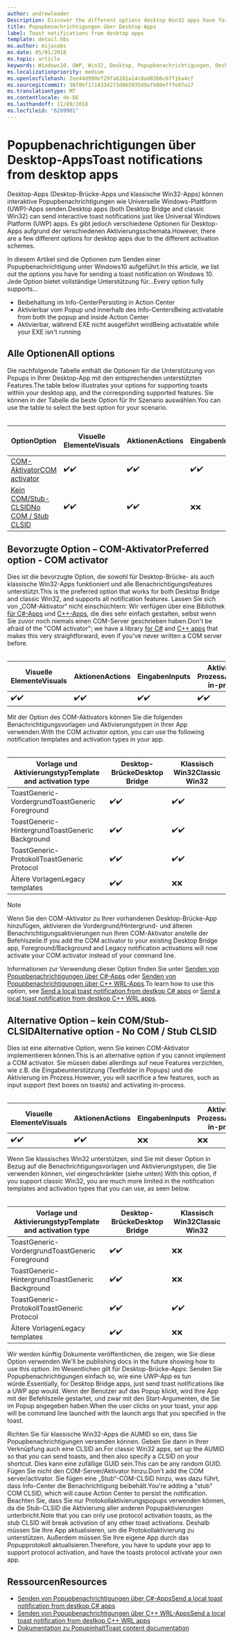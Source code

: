 ```yaml
---
author: andrewleader
Description: Discover the different options desktop Win32 apps have for sending toast notifications
title: Popupbenachrichtigungen über Desktop-Apps
label: Toast notifications from desktop apps
template: detail.hbs
ms.author: mijacobs
ms.date: 05/01/2018
ms.topic: article
keywords: Windows10, UWP, Win32, Desktop, Popupbenachrichtigungen, Desktop-Brücke, Optionen zum Senden von Popups, COM-Server, COM-Aktivator, COM, gefälschter COM, kein COM, ohne COM, Senden von Popupbenachrichtigungen
ms.localizationpriority: medium
ms.openlocfilehash: 2ee44d990ef29fa8281a14c8ad03b6c6ff16a4cf
ms.sourcegitcommit: 38f06f1714334273d865935d9afb80efffe97a17
ms.translationtype: MT
ms.contentlocale: de-DE
ms.lasthandoff: 11/09/2018
ms.locfileid: "6209901"
---
```

# <a name="toast-notifications-from-desktop-apps"></a><span data-ttu-id="44970-103">Popupbenachrichtigungen über Desktop-Apps</span><span class="sxs-lookup"><span data-stu-id="44970-103">Toast notifications from desktop apps</span></span>

<span data-ttu-id="44970-104">Desktop-Apps (Desktop-Brücke-Apps und klassische Win32-Apps) können interaktive Popupbenachrichtigungen wie Universelle Windows-Plattform (UWP)-Apps senden.</span><span class="sxs-lookup"><span data-stu-id="44970-104">Desktop apps (both Desktop Bridge and classic Win32) can send interactive toast notifications just like Universal Windows Platform (UWP) apps.</span></span> <span data-ttu-id="44970-105">Es gibt jedoch verschiedene Optionen für Desktop-Apps aufgrund der verschiedenen Aktivierungsschemata.</span><span class="sxs-lookup"><span data-stu-id="44970-105">However, there are a few different options for desktop apps due to the different activation schemes.</span></span>

<span data-ttu-id="44970-106">In diesem Artikel sind die Optionen zum Senden einer Popupbenachrichtigung unter Windows10 aufgeführt.</span><span class="sxs-lookup"><span data-stu-id="44970-106">In this article, we list out the options you have for sending a toast notification on Windows 10.</span></span> <span data-ttu-id="44970-107">Jede Option bietet vollständige Unterstützung für...</span><span class="sxs-lookup"><span data-stu-id="44970-107">Every option fully supports...</span></span>

* <span data-ttu-id="44970-108">Beibehaltung im Info-Center</span><span class="sxs-lookup"><span data-stu-id="44970-108">Persisting in Action Center</span></span>
* <span data-ttu-id="44970-109">Aktivierbar vom Popup und innerhalb des Info-Centers</span><span class="sxs-lookup"><span data-stu-id="44970-109">Being activatable from both the popup and inside Action Center</span></span>
* <span data-ttu-id="44970-110">Aktivierbar, während EXE nicht ausgeführt wird</span><span class="sxs-lookup"><span data-stu-id="44970-110">Being activatable while your EXE isn't running</span></span>

## <a name="all-options"></a><span data-ttu-id="44970-111">Alle Optionen</span><span class="sxs-lookup"><span data-stu-id="44970-111">All options</span></span>

<span data-ttu-id="44970-112">Die nachfolgende Tabelle enthält die Optionen für die Unterstützung von Popups in Ihrer Desktop-App mit den entsprechenden unterstützten Features.</span><span class="sxs-lookup"><span data-stu-id="44970-112">The table below illustrates your options for supporting toasts within your desktop app, and the corresponding supported features.</span></span> <span data-ttu-id="44970-113">Sie können in der Tabelle die beste Option für Ihr Szenario auswählen.</span><span class="sxs-lookup"><span data-stu-id="44970-113">You can use the table to select the best option for your scenario.</span></span><br/><br/>

| <span data-ttu-id="44970-114">Option</span><span class="sxs-lookup"><span data-stu-id="44970-114">Option</span></span> | <span data-ttu-id="44970-115">Visuelle Elemente</span><span class="sxs-lookup"><span data-stu-id="44970-115">Visuals</span></span> | <span data-ttu-id="44970-116">Aktionen</span><span class="sxs-lookup"><span data-stu-id="44970-116">Actions</span></span> | <span data-ttu-id="44970-117">Eingaben</span><span class="sxs-lookup"><span data-stu-id="44970-117">Inputs</span></span> | <span data-ttu-id="44970-118">Aktiviert im Prozess</span><span class="sxs-lookup"><span data-stu-id="44970-118">Activates in-process</span></span> |
| -- | -- | -- | -- | -- |
| [<span data-ttu-id="44970-119">COM-Aktivator</span><span class="sxs-lookup"><span data-stu-id="44970-119">COM activator</span></span>](#preferred-option---com-activator) | <span data-ttu-id="44970-120">✔️</span><span class="sxs-lookup"><span data-stu-id="44970-120">✔️</span></span> | <span data-ttu-id="44970-121">✔️</span><span class="sxs-lookup"><span data-stu-id="44970-121">✔️</span></span> | <span data-ttu-id="44970-122">✔️</span><span class="sxs-lookup"><span data-stu-id="44970-122">✔️</span></span> | <span data-ttu-id="44970-123">✔️</span><span class="sxs-lookup"><span data-stu-id="44970-123">✔️</span></span> |
| [<span data-ttu-id="44970-124">Kein COM/Stub-CLSID</span><span class="sxs-lookup"><span data-stu-id="44970-124">No COM / Stub CLSID</span></span>](#alternative-option---no-com--stub-clsid) | <span data-ttu-id="44970-125">✔️</span><span class="sxs-lookup"><span data-stu-id="44970-125">✔️</span></span> | <span data-ttu-id="44970-126">✔️</span><span class="sxs-lookup"><span data-stu-id="44970-126">✔️</span></span> | <span data-ttu-id="44970-127">❌</span><span class="sxs-lookup"><span data-stu-id="44970-127">❌</span></span> | <span data-ttu-id="44970-128">❌</span><span class="sxs-lookup"><span data-stu-id="44970-128">❌</span></span> |


## <a name="preferred-option---com-activator"></a><span data-ttu-id="44970-129">Bevorzugte Option – COM-Aktivator</span><span class="sxs-lookup"><span data-stu-id="44970-129">Preferred option - COM activator</span></span>

<span data-ttu-id="44970-130">Dies ist die bevorzugte Option, die sowohl für Desktop-Brücke- als auch klassische Win32-Apps funktioniert und alle Benachrichtigungsfeatures unterstützt.</span><span class="sxs-lookup"><span data-stu-id="44970-130">This is the preferred option that works for both Desktop Bridge and classic Win32, and supports all notification features.</span></span> <span data-ttu-id="44970-131">Lassen Sie sich von „COM-Aktivator“ nicht einschüchtern: Wir verfügen über eine Bibliothek [für C#-Apps](send-local-toast-desktop.md) und [C++-Apps](send-local-toast-desktop-cpp-wrl.md), die dies sehr einfach gestalten, selbst wenn Sie zuvor noch niemals einen COM-Server geschrieben haben.</span><span class="sxs-lookup"><span data-stu-id="44970-131">Don't be afraid of the "COM activator"; we have a library [for C#](send-local-toast-desktop.md) and [C++ apps](send-local-toast-desktop-cpp-wrl.md) that makes this very straightforward, even if you've never written a COM server before.</span></span><br/><br/>

| <span data-ttu-id="44970-132">Visuelle Elemente</span><span class="sxs-lookup"><span data-stu-id="44970-132">Visuals</span></span> | <span data-ttu-id="44970-133">Aktionen</span><span class="sxs-lookup"><span data-stu-id="44970-133">Actions</span></span> | <span data-ttu-id="44970-134">Eingaben</span><span class="sxs-lookup"><span data-stu-id="44970-134">Inputs</span></span> | <span data-ttu-id="44970-135">Aktiviert im Prozess</span><span class="sxs-lookup"><span data-stu-id="44970-135">Activates in-process</span></span> |
| -- | -- | -- | -- |
| <span data-ttu-id="44970-136">✔️</span><span class="sxs-lookup"><span data-stu-id="44970-136">✔️</span></span> | <span data-ttu-id="44970-137">✔️</span><span class="sxs-lookup"><span data-stu-id="44970-137">✔️</span></span> | <span data-ttu-id="44970-138">✔️</span><span class="sxs-lookup"><span data-stu-id="44970-138">✔️</span></span> | <span data-ttu-id="44970-139">✔️</span><span class="sxs-lookup"><span data-stu-id="44970-139">✔️</span></span> |

<span data-ttu-id="44970-140">Mit der Option des COM-Aktivators können Sie die folgenden Benachrichtigungsvorlagen und Aktivierungstypen in Ihrer App verwenden.</span><span class="sxs-lookup"><span data-stu-id="44970-140">With the COM activator option, you can use the following notification templates and activation types in your app.</span></span><br/><br/>

| <span data-ttu-id="44970-141">Vorlage und Aktivierungstyp</span><span class="sxs-lookup"><span data-stu-id="44970-141">Template and activation type</span></span> | <span data-ttu-id="44970-142">Desktop-Brücke</span><span class="sxs-lookup"><span data-stu-id="44970-142">Desktop Bridge</span></span> | <span data-ttu-id="44970-143">Klassisch Win32</span><span class="sxs-lookup"><span data-stu-id="44970-143">Classic Win32</span></span> |
| -- | -- | -- |
| <span data-ttu-id="44970-144">ToastGeneric-Vordergrund</span><span class="sxs-lookup"><span data-stu-id="44970-144">ToastGeneric Foreground</span></span> | <span data-ttu-id="44970-145">✔️</span><span class="sxs-lookup"><span data-stu-id="44970-145">✔️</span></span> | <span data-ttu-id="44970-146">✔️</span><span class="sxs-lookup"><span data-stu-id="44970-146">✔️</span></span> |
| <span data-ttu-id="44970-147">ToastGeneric-Hintergrund</span><span class="sxs-lookup"><span data-stu-id="44970-147">ToastGeneric Background</span></span> | <span data-ttu-id="44970-148">✔️</span><span class="sxs-lookup"><span data-stu-id="44970-148">✔️</span></span> | <span data-ttu-id="44970-149">✔️</span><span class="sxs-lookup"><span data-stu-id="44970-149">✔️</span></span> |
| <span data-ttu-id="44970-150">ToastGeneric-Protokoll</span><span class="sxs-lookup"><span data-stu-id="44970-150">ToastGeneric Protocol</span></span> | <span data-ttu-id="44970-151">✔️</span><span class="sxs-lookup"><span data-stu-id="44970-151">✔️</span></span> | <span data-ttu-id="44970-152">✔️</span><span class="sxs-lookup"><span data-stu-id="44970-152">✔️</span></span> |
| <span data-ttu-id="44970-153">Ältere Vorlagen</span><span class="sxs-lookup"><span data-stu-id="44970-153">Legacy templates</span></span> | <span data-ttu-id="44970-154">✔️</span><span class="sxs-lookup"><span data-stu-id="44970-154">✔️</span></span> | <span data-ttu-id="44970-155">❌</span><span class="sxs-lookup"><span data-stu-id="44970-155">❌</span></span> |

> [!NOTE]
> <span data-ttu-id="44970-156">Wenn Sie den COM-Aktivator zu Ihrer vorhandenen Desktop-Brücke-App hinzufügen, aktivieren die Vordergrund/Hintergrund- und älteren Benachrichtigungsaktivierungen nun Ihren COM-Aktivator anstelle der Befehlszeile.</span><span class="sxs-lookup"><span data-stu-id="44970-156">If you add the COM activator to your existing Desktop Bridge app, Foreground/Background and Legacy notification activations will now activate your COM activator instead of your command line.</span></span>

<span data-ttu-id="44970-157">Informationen zur Verwendung dieser Option finden Sie unter [Senden von Popupbenachrichtigungen über C#-Apps](send-local-toast-desktop.md) oder [Senden von Popupbenachrichtigungen über C++ WRL-Apps](send-local-toast-desktop-cpp-wrl.md).</span><span class="sxs-lookup"><span data-stu-id="44970-157">To learn how to use this option, see [Send a local toast notification from destkop C# apps](send-local-toast-desktop.md) or [Send a local toast notification from destkop C++ WRL apps](send-local-toast-desktop-cpp-wrl.md).</span></span>


## <a name="alternative-option---no-com--stub-clsid"></a><span data-ttu-id="44970-158">Alternative Option – kein COM/Stub-CLSID</span><span class="sxs-lookup"><span data-stu-id="44970-158">Alternative option - No COM / Stub CLSID</span></span>

<span data-ttu-id="44970-159">Dies ist eine alternative Option, wenn Sie keinen COM-Aktivator implementieren können.</span><span class="sxs-lookup"><span data-stu-id="44970-159">This is an alternative option if you cannot implement a COM activator.</span></span> <span data-ttu-id="44970-160">Sie müssen dabei allerdings auf neue Features verzichten, wie z.B. die Eingabeunterstützung (Textfelder in Popups) und die Aktivierung im Prozess.</span><span class="sxs-lookup"><span data-stu-id="44970-160">However, you will sacrifice a few features, such as input support (text boxes on toasts) and activating in-process.</span></span><br/><br/>

| <span data-ttu-id="44970-161">Visuelle Elemente</span><span class="sxs-lookup"><span data-stu-id="44970-161">Visuals</span></span> | <span data-ttu-id="44970-162">Aktionen</span><span class="sxs-lookup"><span data-stu-id="44970-162">Actions</span></span> | <span data-ttu-id="44970-163">Eingaben</span><span class="sxs-lookup"><span data-stu-id="44970-163">Inputs</span></span> | <span data-ttu-id="44970-164">Aktiviert im Prozess</span><span class="sxs-lookup"><span data-stu-id="44970-164">Activates in-process</span></span> |
| -- | -- | -- | -- |
| <span data-ttu-id="44970-165">✔️</span><span class="sxs-lookup"><span data-stu-id="44970-165">✔️</span></span> | <span data-ttu-id="44970-166">✔️</span><span class="sxs-lookup"><span data-stu-id="44970-166">✔️</span></span> | <span data-ttu-id="44970-167">❌</span><span class="sxs-lookup"><span data-stu-id="44970-167">❌</span></span> | <span data-ttu-id="44970-168">❌</span><span class="sxs-lookup"><span data-stu-id="44970-168">❌</span></span> |

<span data-ttu-id="44970-169">Wenn Sie klassisches Win32 unterstützen, sind Sie mit dieser Option in Bezug auf die Benachrichtigungsvorlagen und Aktivierungstypen, die Sie verwenden können, viel eingeschränkter (siehe unten).</span><span class="sxs-lookup"><span data-stu-id="44970-169">With this option, if you support classic Win32, you are much more limited in the notification templates and activation types that you can use, as seen below.</span></span><br/><br/>

| <span data-ttu-id="44970-170">Vorlage und Aktivierungstyp</span><span class="sxs-lookup"><span data-stu-id="44970-170">Template and activation type</span></span> | <span data-ttu-id="44970-171">Desktop-Brücke</span><span class="sxs-lookup"><span data-stu-id="44970-171">Desktop Bridge</span></span> | <span data-ttu-id="44970-172">Klassisch Win32</span><span class="sxs-lookup"><span data-stu-id="44970-172">Classic Win32</span></span> |
| -- | -- | -- |
| <span data-ttu-id="44970-173">ToastGeneric-Vordergrund</span><span class="sxs-lookup"><span data-stu-id="44970-173">ToastGeneric Foreground</span></span> | <span data-ttu-id="44970-174">✔️</span><span class="sxs-lookup"><span data-stu-id="44970-174">✔️</span></span> | <span data-ttu-id="44970-175">❌</span><span class="sxs-lookup"><span data-stu-id="44970-175">❌</span></span> |
| <span data-ttu-id="44970-176">ToastGeneric-Hintergrund</span><span class="sxs-lookup"><span data-stu-id="44970-176">ToastGeneric Background</span></span> | <span data-ttu-id="44970-177">✔️</span><span class="sxs-lookup"><span data-stu-id="44970-177">✔️</span></span> | <span data-ttu-id="44970-178">❌</span><span class="sxs-lookup"><span data-stu-id="44970-178">❌</span></span> |
| <span data-ttu-id="44970-179">ToastGeneric-Protokoll</span><span class="sxs-lookup"><span data-stu-id="44970-179">ToastGeneric Protocol</span></span> | <span data-ttu-id="44970-180">✔️</span><span class="sxs-lookup"><span data-stu-id="44970-180">✔️</span></span> | <span data-ttu-id="44970-181">✔️</span><span class="sxs-lookup"><span data-stu-id="44970-181">✔️</span></span> |
| <span data-ttu-id="44970-182">Ältere Vorlagen</span><span class="sxs-lookup"><span data-stu-id="44970-182">Legacy templates</span></span> | <span data-ttu-id="44970-183">✔️</span><span class="sxs-lookup"><span data-stu-id="44970-183">✔️</span></span> | <span data-ttu-id="44970-184">❌</span><span class="sxs-lookup"><span data-stu-id="44970-184">❌</span></span> |

<span data-ttu-id="44970-185">Wir werden künftig Dokumente veröffentlichen, die zeigen, wie Sie diese Option verwenden.</span><span class="sxs-lookup"><span data-stu-id="44970-185">We'll be publishing docs in the future showing how to use this option.</span></span> <span data-ttu-id="44970-186">Im Wesentlichen gilt für Desktop-Brücke-Apps: Senden Sie Popupbenachrichtigungen einfach so, wie eine UWP-App es tun würde.</span><span class="sxs-lookup"><span data-stu-id="44970-186">Essentially, for Desktop Bridge apps, just send toast notifications like a UWP app would.</span></span> <span data-ttu-id="44970-187">Wenn der Benutzer auf das Popup klickt, wird Ihre App mit der Befehlszeile gestartet, und zwar mit den Start-Argumenten, die Sie im Popup angegeben haben.</span><span class="sxs-lookup"><span data-stu-id="44970-187">When the user clicks on your toast, your app will be command line launched with the launch args that you specified in the toast.</span></span>

<span data-ttu-id="44970-188">Richten Sie für klassische Win32-Apps die AUMID so ein, dass Sie Popupbenachrichtigungen versenden können. Geben Sie dann in Ihrer Verknüpfung auch eine CLSID an.</span><span class="sxs-lookup"><span data-stu-id="44970-188">For classic Win32 apps, set up the AUMID so that you can send toasts, and then also specify a CLSID on your shortcut.</span></span> <span data-ttu-id="44970-189">Dies kann eine zufällige GUID sein.</span><span class="sxs-lookup"><span data-stu-id="44970-189">This can be any random GUID.</span></span> <span data-ttu-id="44970-190">Fügen Sie nicht den COM-Server/Aktivator hinzu.</span><span class="sxs-lookup"><span data-stu-id="44970-190">Don't add the COM server/activator.</span></span> <span data-ttu-id="44970-191">Sie fügen eine „Stub“-COM-CLSID hinzu, was dazu führt, dass Info-Center die Benachrichtigung beibehält.</span><span class="sxs-lookup"><span data-stu-id="44970-191">You're adding a "stub" COM CLSID, which will cause Action Center to persist the notification.</span></span> <span data-ttu-id="44970-192">Beachten Sie, dass Sie nur Protokollaktivierungspopups verwenden können, da die Stub-CLSID die Aktivierung aller anderen Popupaktivierungen unterbricht.</span><span class="sxs-lookup"><span data-stu-id="44970-192">Note that you can only use protocol activation toasts, as the stub CLSID will break activation of any other toast activations.</span></span> <span data-ttu-id="44970-193">Deshalb müssen Sie Ihre App aktualisieren, um die Protokollaktivierung zu unterstützen. Außerdem müssen Sie Ihre eigene App durch das Popupprotokoll aktualisieren.</span><span class="sxs-lookup"><span data-stu-id="44970-193">Therefore, you have to update your app to support protocol activation, and have the toasts protocol activate your own app.</span></span>


## <a name="resources"></a><span data-ttu-id="44970-194">Ressourcen</span><span class="sxs-lookup"><span data-stu-id="44970-194">Resources</span></span>

* [<span data-ttu-id="44970-195">Senden von Popupbenachrichtigungen über C#-Apps</span><span class="sxs-lookup"><span data-stu-id="44970-195">Send a local toast notification from destkop C# apps</span></span>](send-local-toast-desktop.md)
* [<span data-ttu-id="44970-196">Senden von Popupbenachrichtigungen über C++ WRL-Apps</span><span class="sxs-lookup"><span data-stu-id="44970-196">Send a local toast notification from destkop C++ WRL apps</span></span>](send-local-toast-desktop-cpp-wrl.md)
* [<span data-ttu-id="44970-197">Dokumentation zu Popupinhalt</span><span class="sxs-lookup"><span data-stu-id="44970-197">Toast content documentation</span></span>](adaptive-interactive-toasts.md)